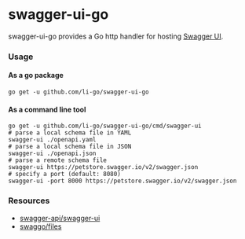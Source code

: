 swagger-ui-go
=============

swagger-ui-go provides a Go http handler for hosting [Swagger UI](https://swagger.io/tools/swagger-ui/).

### Usage

#### As a go package
```shell script
go get -u github.com/li-go/swagger-ui-go
```

#### As a command line tool
```shell script
go get -u github.com/li-go/swagger-ui-go/cmd/swagger-ui
# parse a local schema file in YAML
swagger-ui ./openapi.yaml
# parse a local schema file in JSON
swagger-ui ./openapi.json
# parse a remote schema file
swagger-ui https://petstore.swagger.io/v2/swagger.json
# specify a port (default: 8080)
swagger-ui -port 8000 https://petstore.swagger.io/v2/swagger.json
```

### Resources
- [swagger-api/swagger-ui](https://github.com/swagger-api/swagger-ui)
- [swaggo/files](https://github.com/swaggo/files)
